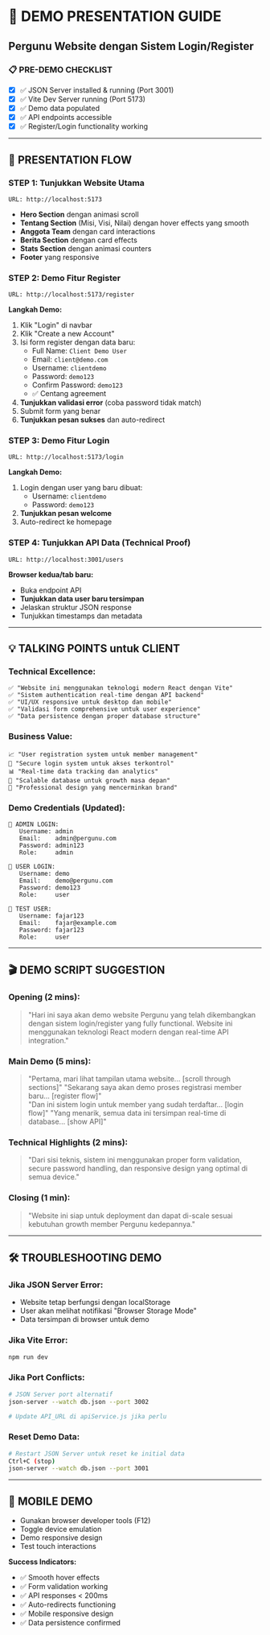 # 🎯 DEMO PRESENTATION GUIDE
## Pergunu Website dengan Sistem Login/Register

### 📋 **PRE-DEMO CHECKLIST**
- [x] ✅ JSON Server installed & running (Port 3001)
- [x] ✅ Vite Dev Server running (Port 5173) 
- [x] ✅ Demo data populated
- [x] ✅ API endpoints accessible
- [x] ✅ Register/Login functionality working

---

## 🚀 **PRESENTATION FLOW**

### **STEP 1: Tunjukkan Website Utama**
```
URL: http://localhost:5173
```
- **Hero Section** dengan animasi scroll
- **Tentang Section** (Misi, Visi, Nilai) dengan hover effects yang smooth
- **Anggota Team** dengan card interactions  
- **Berita Section** dengan card effects
- **Stats Section** dengan animasi counters
- **Footer** yang responsive

### **STEP 2: Demo Fitur Register**
```
URL: http://localhost:5173/register
```
**Langkah Demo:**
1. Klik "Login" di navbar
2. Klik "Create a new Account" 
3. Isi form register dengan data baru:
   - Full Name: `Client Demo User`
   - Email: `client@demo.com`
   - Username: `clientdemo`
   - Password: `demo123`
   - Confirm Password: `demo123`
   - ✅ Centang agreement
4. **Tunjukkan validasi error** (coba password tidak match)
5. Submit form yang benar
6. **Tunjukkan pesan sukses** dan auto-redirect

### **STEP 3: Demo Fitur Login**
```
URL: http://localhost:5173/login
```
**Langkah Demo:**
1. Login dengan user yang baru dibuat:
   - Username: `clientdemo` 
   - Password: `demo123`
2. **Tunjukkan pesan welcome**
3. Auto-redirect ke homepage

### **STEP 4: Tunjukkan API Data (Technical Proof)**
```
URL: http://localhost:3001/users
```
**Browser kedua/tab baru:**
- Buka endpoint API
- **Tunjukkan data user baru tersimpan**
- Jelaskan struktur JSON response
- Tunjukkan timestamps dan metadata

---

## 💡 **TALKING POINTS untuk CLIENT**

### **Technical Excellence:**
```
✅ "Website ini menggunakan teknologi modern React dengan Vite"
✅ "Sistem authentication real-time dengan API backend"  
✅ "UI/UX responsive untuk desktop dan mobile"
✅ "Validasi form comprehensive untuk user experience"
✅ "Data persistence dengan proper database structure"
```

### **Business Value:**
```
📈 "User registration system untuk member management"
🔐 "Secure login system untuk akses terkontrol" 
📊 "Real-time data tracking dan analytics"
💾 "Scalable database untuk growth masa depan"
🎨 "Professional design yang mencerminkan brand"
```

### **Demo Credentials (Updated):**
```
🔐 ADMIN LOGIN:
   Username: admin
   Email:    admin@pergunu.com  
   Password: admin123
   Role:     admin

👤 USER LOGIN:
   Username: demo
   Email:    demo@pergunu.com
   Password: demo123
   Role:     user

👤 TEST USER:
   Username: fajar123
   Email:    fajar@example.com
   Password: fajar123
   Role:     user
```

---

## 🎬 **DEMO SCRIPT SUGGESTION**

### **Opening (2 mins):**
> "Hari ini saya akan demo website Pergunu yang telah dikembangkan dengan sistem login/register yang fully functional. Website ini menggunakan teknologi React modern dengan real-time API integration."

### **Main Demo (5 mins):**
> "Pertama, mari lihat tampilan utama website... [scroll through sections]"
> "Sekarang saya akan demo proses registrasi member baru... [register flow]"  
> "Dan ini sistem login untuk member yang sudah terdaftar... [login flow]"
> "Yang menarik, semua data ini tersimpan real-time di database... [show API]"

### **Technical Highlights (2 mins):**
> "Dari sisi teknis, sistem ini menggunakan proper form validation, secure password handling, dan responsive design yang optimal di semua device."

### **Closing (1 min):**
> "Website ini siap untuk deployment dan dapat di-scale sesuai kebutuhan growth member Pergunu kedepannya."

---

## 🛠 **TROUBLESHOOTING DEMO**

### **Jika JSON Server Error:**
- Website tetap berfungsi dengan localStorage
- User akan melihat notifikasi "Browser Storage Mode"
- Data tersimpan di browser untuk demo

### **Jika Vite Error:**
```bash
npm run dev
```

### **Jika Port Conflicts:**
```bash
# JSON Server port alternatif
json-server --watch db.json --port 3002

# Update API_URL di apiService.js jika perlu
```

### **Reset Demo Data:**
```bash
# Restart JSON Server untuk reset ke initial data
Ctrl+C (stop)
json-server --watch db.json --port 3001
```

---

## 📱 **MOBILE DEMO**
- Gunakan browser developer tools (F12)
- Toggle device emulation
- Demo responsive design
- Test touch interactions

**Success Indicators:**
- ✅ Smooth hover effects
- ✅ Form validation working  
- ✅ API responses < 200ms
- ✅ Auto-redirects functioning
- ✅ Mobile responsive design
- ✅ Data persistence confirmed
